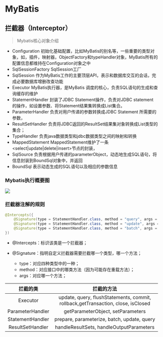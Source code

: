 # MyBatis

## 拦截器（Interceptor）

> Mybatis核心对象介绍

+ Configuration 初始化基础配置，比如MyBatis的别名等，一些重要的类型对象，如，插件，映射器，ObjectFactory和typeHandler对象，MyBatis所有的配置信息都维持在Configuration对象之中
+ SqlSessionFactory  SqlSession工厂
+ SqlSession 作为MyBatis工作的主要顶层API，表示和数据库交互的会话，完成必要数据库增删改查功能
+ Executor MyBatis执行器，是MyBatis 调度的核心，负责SQL语句的生成和查询缓存的维护
+ StatementHandler   封装了JDBC Statement操作，负责对JDBC statement 的操作，如设置参数、将Statement结果集转换成List集合。
+ ParameterHandler   负责对用户传递的参数转换成JDBC Statement 所需要的参数，
+ ResultSetHandler    负责将JDBC返回的ResultSet结果集对象转换成List类型的集合；
+ TypeHandler          负责java数据类型和jdbc数据类型之间的映射和转换
+ MappedStatement   MappedStatement维护了一条<select|update|delete|insert>节点的封装， 
+ SqlSource            负责根据用户传递的parameterObject，动态地生成SQL语句，将信息封装到BoundSql对象中，并返回
+ BoundSql 表示动态生成的SQL语句以及相应的参数信息

### Mybatis执行概要图

![](https://note.youdao.com/yws/api/personal/file/WEB8ebe2c8d5fce4077c68f5449faa57890?method=download&shareKey=cc742c02d3e1929b160f7acd07d64c0b)

### 拦截器注解的规则

``` java
@Intercepts({
    @Signature(type = StatementHandler.class, method = "query", args = {Statement.class, ResultHandler.class}),
    @Signature(type = StatementHandler.class, method = "update", args = {Statement.class}),
    @Signature(type = StatementHandler.class, method = "batch", args = {Statement.class})
})
```

+ @Intercepts：标识该类是一个拦截器；

+ @Signature：指明自定义拦截器需要拦截哪一个类型，哪一个方法；
  + type：对应四种类型中的一种；
  + method：对应接口中的哪类方法（因为可能存在重载方法）；
  + args：对应哪一个方法；
  
|     拦截的类     |                          拦截的方法                          |
| :--------------: | :----------------------------------------------------------: |
|     Executor     | update, query, flushStatements, commit, rollback,getTransaction, close, isClosed |
| ParameterHandler |              getParameterObject, setParameters               |
| StatementHandler |         prepare, parameterize, batch, update, query          |
| ResultSetHandler |           handleResultSets, handleOutputParameters           |